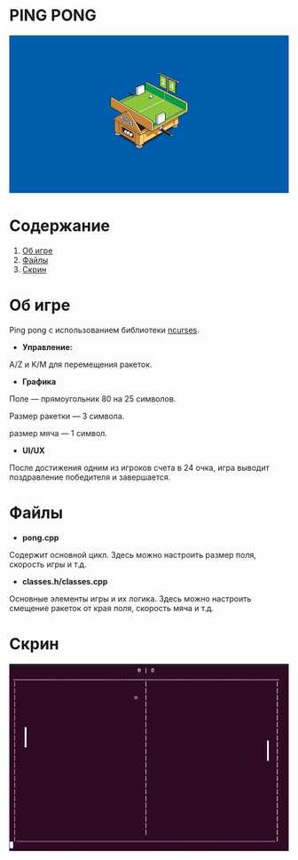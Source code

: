 # PING PONG

![images_intro](images/intro.jpg)

# Содержание
<!-- TOC -->
1. [Об игре](#об-игре)
2. [Файлы](#файлы)
3. [Скрин](#скрин)
<!-- TOC -->

# Об игре
Ping pong с использованием библиотеки [ncurses](https://www.opennet.ru/docs/RUS/lfs5/appendixa/ncurses.html).

* **Управление:**

A/Z и K/M для перемещения ракеток.

* **Графика**

Поле — прямоугольник 80 на 25 символов.

Размер ракетки — 3 символа.

размер мяча — 1 символ.

* **UI/UX**

После достижения одним из игроков счета в 24 очка, игра выводит поздравление победителя и завершается.

# Файлы
* **pong.cpp**

Содержит основной цикл. Здесь можно настроить размер поля, скорость игры и т.д.
* **classes.h/classes.cpp**

Основные элементы игры и их логика. Здесь можно настроить смещение ракеток от края поля, скорость мяча и т.д.

# Скрин
![pong_sample](images/ping_pong_semple.png)
